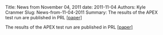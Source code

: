 Title: News from November 04, 2011
date: 2011-11-04
Authors: Kyle Cranmer
Slug: News-from-11-04-2011
Summary:  The results of the APEX test run are published in PRL <a href="http//inspirehep.net/record/923960">[paper]</a>

 

 The results of the APEX test run are published in PRL <a href="http//inspirehep.net/record/923960">[paper]</a>

 